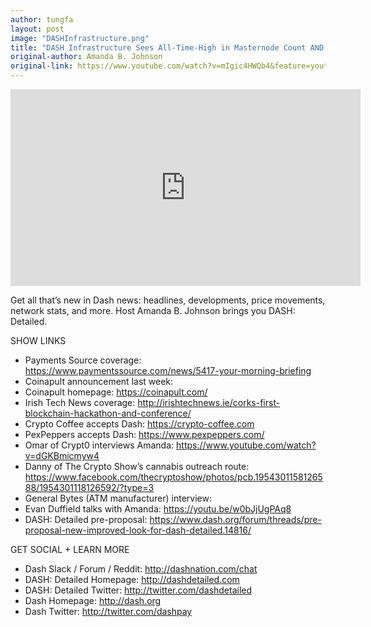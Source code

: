 ```yaml
---
author: tungfa
layout: post
image: "DASHInfrastructure.png"
title: "DASH Infrastructure Sees All-Time-High in Masternode Count AND Hashrate "
original-author: Amanda B. Johnson
original-link: https://www.youtube.com/watch?v=mIgic4HWQb4&feature=youtu.be
---
```

<iframe width="560" height="315" src="https://www.youtube.com/embed/mIgic4HWQb4" frameborder="0" allowfullscreen></iframe>

Get all that’s new in Dash news: headlines, developments, price movements, network stats, and more. Host Amanda B. Johnson brings you DASH: Detailed.

SHOW LINKS
- Payments Source coverage: <https://www.paymentssource.com/news/5417-your-morning-briefing>
- Coinapult announcement last week: 
- Coinapult homepage: <https://coinapult.com/>
- Irish Tech News coverage: <http://irishtechnews.ie/corks-first-blockchain-hackathon-and-conference/> 
- Crypto Coffee accepts Dash: <https://crypto-coffee.com>
- PexPeppers accepts Dash: <https://www.pexpeppers.com/> 
- Omar of Crypt0 interviews Amanda: <https://www.youtube.com/watch?v=dGKBmicmyw4>
- Danny of The Crypto Show’s cannabis outreach route: <https://www.facebook.com/thecryptoshow/photos/pcb.1954301158126588/1954301118126592/?type=3>
- General Bytes (ATM manufacturer) interview: 
- Evan Duffield talks with Amanda: <https://youtu.be/w0bJjUgPAq8>
- DASH: Detailed pre-proposal: <https://www.dash.org/forum/threads/pre-proposal-new-improved-look-for-dash-detailed.14816/>

GET SOCIAL + LEARN MORE
- Dash Slack / Forum / Reddit: <http://dashnation.com/chat>
- DASH: Detailed Homepage: <http://dashdetailed.com>
- DASH: Detailed Twitter: <http://twitter.com/dashdetailed>
- Dash Homepage: <http://dash.org>
- Dash Twitter: <http://twitter.com/dashpay>
